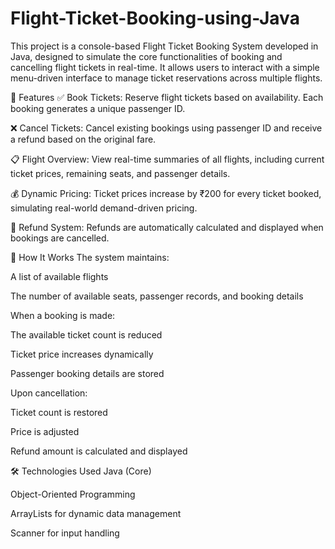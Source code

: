 # Flight-Ticket-Booking-using-Java
This project is a console-based Flight Ticket Booking System developed in Java, designed to simulate the core functionalities of booking and cancelling flight tickets in real-time. It allows users to interact with a simple menu-driven interface to manage ticket reservations across multiple flights.

🚀 Features
✅ Book Tickets: Reserve flight tickets based on availability. Each booking generates a unique passenger ID.

❌ Cancel Tickets: Cancel existing bookings using passenger ID and receive a refund based on the original fare.

📋 Flight Overview: View real-time summaries of all flights, including current ticket prices, remaining seats, and passenger details.

💰 Dynamic Pricing: Ticket prices increase by ₹200 for every ticket booked, simulating real-world demand-driven pricing.

🧾 Refund System: Refunds are automatically calculated and displayed when bookings are cancelled.

🧠 How It Works
The system maintains:

A list of available flights

The number of available seats, passenger records, and booking details

When a booking is made:

The available ticket count is reduced

Ticket price increases dynamically

Passenger booking details are stored

Upon cancellation:

Ticket count is restored

Price is adjusted

Refund amount is calculated and displayed

🛠️ Technologies Used
Java (Core)

Object-Oriented Programming

ArrayLists for dynamic data management

Scanner for input handling

